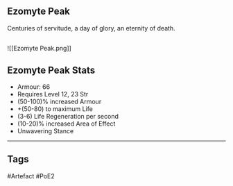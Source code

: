 ## Ezomyte Peak
Centuries of servitude, a day
of glory, an eternity of death.
##
![[Ezomyte Peak.png]]
## Ezomyte Peak Stats
- Armour: 66
- Requires Level 12, 23 Str
- (50-100)% increased Armour
- +(50-80) to maximum Life
- (3-6) Life Regeneration per second
- (10-20)% increased Area of Effect
- Unwavering Stance


---
## Tags
#Artefact
#PoE2